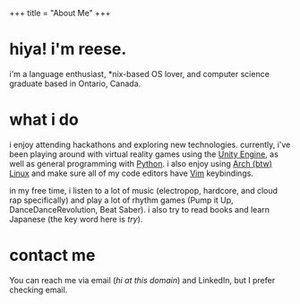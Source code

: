 +++
title = "About Me"
+++

# hiya! i'm reese.

i'm a language enthusiast, \*nix-based OS lover, and computer science graduate based in Ontario, Canada.

# what i do

i enjoy attending hackathons and exploring new technologies. currently, i've been playing around with virtual reality games using the [Unity Engine](https://unity.com/products/unity-engine), as well as general programming with [Python](https://www.python.org/). i also enjoy using [Arch (btw) Linux](https://archlinux.org/) and make sure all of my code editors have [Vim](https://www.vim.org/) keybindings.

in my free time, i listen to a lot of music (electropop, hardcore, and cloud rap specifically) and play a lot of rhythm games (Pump it Up, DanceDanceRevolution, Beat Saber). i also try to read books and learn Japanese (the key word here is *try*).

# contact me

You can reach me via email (*hi at this domain*) and LinkedIn, but I prefer checking email.
